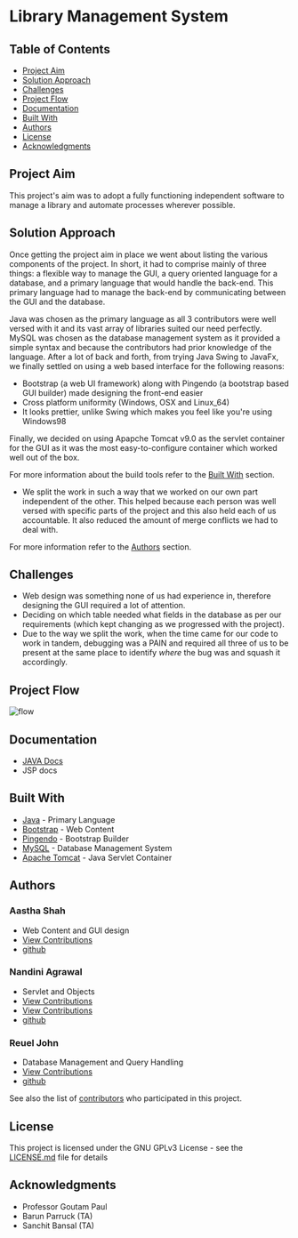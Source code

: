 # Library Management System

## Table of Contents

* [Project Aim](#project-aim)
* [Solution Approach](#solution-approach)
* [Challenges](#challenges)
* [Project Flow](#project-flow)
* [Documentation](#documentation)
* [Built With](#built-with)
* [Authors](#authors)
* [License](#license)
* [Acknowledgments](#acknowledgments)

## Project Aim 
This project's aim was to adopt a fully functioning independent software to manage a library and automate processes wherever possible.

## Solution Approach
Once getting the project aim in place we went about listing the various components of the project. In short, it had to comprise mainly of three things: a flexible way to manage the GUI, a query oriented language for a database, and a primary language that would handle the back-end. This primary language had to manage the back-end by communicating between the GUI and the database.

Java was chosen as the primary language as all 3 contributors were well versed with it and its vast array of libraries suited our need perfectly.
MySQL was chosen as the database management system as it provided a simple syntax and because the contributors  had prior knowledge of the language.
After a lot of back and forth, from trying Java Swing to JavaFx, we finally settled on using a web based interface for the following reasons:

* Bootstrap (a web UI framework) along with Pingendo (a bootstrap based GUI builder) made designing the front-end easier
* Cross platform uniformity (Windows, OSX and Linux\_64)
* It looks prettier, unlike Swing which makes you feel like you're using Windows98

Finally, we decided on using Apapche Tomcat v9.0 as the servlet container for the GUI as it was the most easy-to-configure container which worked well out of the box.

For more information about the build tools refer to the [Built With](#built-with) section.

* We split the work in such a way that we worked on our own part independent of the other. This helped because each person was well versed with specific parts of the project and this also held each of us accountable. It also reduced the amount of merge conflicts we had to deal with.

For more information refer to the [Authors](#authors) section.

## Challenges

* Web design was something none of us had experience in, therefore designing the GUI required a lot of attention.
* Deciding on which table needed what fields in the database as per our requirements (which kept changing as we progressed with the project).
* Due to the way we split the work, when the time came for our code to work in tandem, debugging was a PAIN and required all three of us to be present at the same place to identify *where* the bug was and squash it accordingly.

## Project Flow

![flow](.docs/flow.png)

## Documentation
* [JAVA Docs](http://htmlpreview.github.com/?https://github.com/CS207-AP/Library-Management-system/blob/master/docs/overview-summary.html)
* JSP docs

## Built With

* [Java](https://www.oracle.com/technetwork/java/javase/downloads/jre8-downloads-2133155.html) - Primary Language
* [Bootstrap](http://getbootstrap.com/) - Web Content 
* [Pingendo](https://pingendo.com/) - Bootstrap Builder 
* [MySQL](https://www.mysql.com/) - Database Management System
* [Apache Tomcat](https://tomcat.apache.org/download-90.cgi) - Java Servlet Container

## Authors

### Aastha Shah 
* Web Content and GUI design
* [View Contributions](https://github.com/CS207-AP/Library-Management-system/tree/master/WebContent)
* [github](https://github.com/aastha-shah)

### Nandini Agrawal
* Servlet and Objects
* [View Contributions](https://github.com/CS207-AP/Library-Management-system/tree/master/src/servlet)
* [View Contributions](https://github.com/CS207-AP/Library-Management-system/tree/master/src/objects)
* [github](https://github.com/Nandini18)

### Reuel John 
* Database Management and Query Handling
* [View Contributions](https://github.com/CS207-AP/Library-Management-system/tree/master/src/dao)
* [github](https://github.com/mojoman11)

See also the list of [contributors](https://github.com/CS207-AP/Library-Management-system/graphs/contributors) who participated in this project.

## License

This project is licensed under the GNU GPLv3 License - see the [LICENSE.md](LICENSE.md) file for details

## Acknowledgments

* Professor Goutam Paul
* Barun Parruck (TA)
* Sanchit Bansal (TA)

